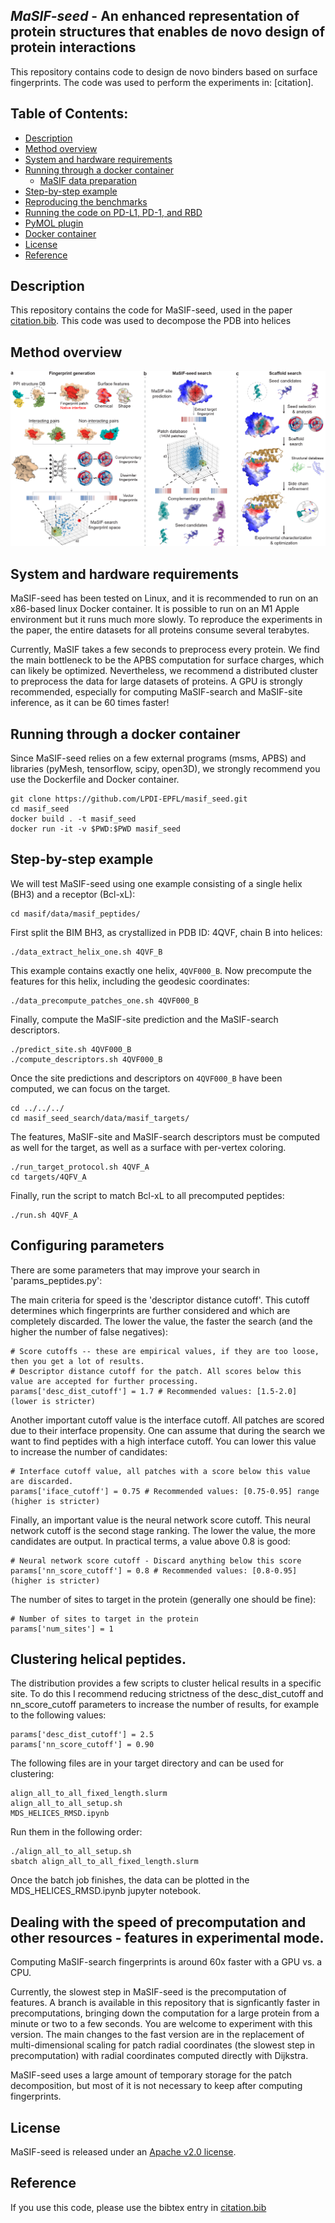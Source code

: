 ## _MaSIF-seed_ - An enhanced representation of protein structures that enables de novo design of protein interactions

This repository contains code to design de novo binders based on surface fingerprints. The code was used to perform the experiments in: [citation].

## Table of Contents: 

- [Description](#description)
- [Method overview](#Method-overview)
- [System and hardware requirements](#system-and-hardware-requirements)
- [Running through a docker container](#running-through-a-docker-container)
     * [MaSIF data preparation](#MaSIF-data-preparation)
- [Step-by-step example](#code-overview)
- [Reproducing the benchmarks](#reproducing-the-benchmark)
- [Running the code on PD-L1, PD-1, and RBD](#running-the-code-on-pd-l1,-pd-1,-and-RBD)
- [PyMOL plugin](#PyMOL-plugin)
- [Docker container](#Docker-container)
- [License](#License)
- [Reference](#Reference)

## Description

This repository contains the code for MaSIF-seed, used in the paper [citation.bib](citation.bib). This code was used to decompose the PDB into helices 

## Method overview

![MaSIF-seed overview and pipeline](img/fig1_v16_Artboard%201.png)


## System and hardware requirements

MaSIF-seed has been tested on Linux, and it is recommended to run on an x86-based linux Docker container. It is possible to run on an M1 Apple environment but it runs much more slowly. To reproduce the experiments in the paper, the entire datasets for all proteins consume several terabytes. 

Currently, MaSIF takes a few seconds to preprocess every protein. We find the main bottleneck to be the APBS computation for surface charges, which can likely be optimized. Nevertheless, we recommend a distributed cluster to 
preprocess the data for large datasets of proteins. A GPU is strongly recommended, especially for computing MaSIF-search and MaSIF-site inference, as it can be 60 times faster!

## Running through a docker container

Since MaSIF-seed relies on a few external programs (msms, APBS) and libraries (pyMesh, tensorflow, scipy, open3D), 
we strongly recommend you use the Dockerfile and Docker container. 

```
git clone https://github.com/LPDI-EPFL/masif_seed.git
cd masif_seed
docker build . -t masif_seed 
docker run -it -v $PWD:$PWD masif_seed
```

## Step-by-step example

We will test MaSIF-seed using one example consisting of a single helix (BH3) and a receptor (Bcl-xL):

```
cd masif/data/masif_peptides/
```

First split the BIM BH3, as crystallized in PDB ID: 4QVF, chain B into helices: 

```
./data_extract_helix_one.sh 4QVF_B
```

This example contains exactly one helix, `4QVF000_B`. Now precompute the features for this 
helix, including the geodesic coordinates: 

```
./data_precompute_patches_one.sh 4QVF000_B
```

Finally, compute the MaSIF-site prediction and the MaSIF-search descriptors. 

```
./predict_site.sh 4QVF000_B
./compute_descriptors.sh 4QVF000_B
```

Once the site predictions and descriptors on `4QVF000_B` have been computed, we 
can focus on the target. 

```
cd ../../../
cd masif_seed_search/data/masif_targets/
```

The features, MaSIF-site and MaSIF-search descriptors must be computed as well for the target, 
as well as a surface with per-vertex coloring. 

```
./run_target_protocol.sh 4QVF_A
cd targets/4QFV_A
```

Finally, run the script to match Bcl-xL to all precomputed peptides: 

```
./run.sh 4QVF_A
```

## Configuring parameters

There are some parameters that may improve your search in 'params_peptides.py':

The main criteria for speed is the 'descriptor distance cutoff'. This cutoff determines which fingerprints are further considered and which are completely discarded. The lower the value, the faster the search (and the higher the number of false negatives):
```
# Score cutoffs -- these are empirical values, if they are too loose, then you get a lot of results.
# Descriptor distance cutoff for the patch. All scores below this value are accepted for further processing.
params['desc_dist_cutoff'] = 1.7 # Recommended values: [1.5-2.0] (lower is stricter)
```

Another important cutoff value is the interface cutoff. All patches are scored due to their interface propensity. One can assume that during the search we want to find peptides with a high interface cutoff. You can lower this value to increase the number of candidates:

```
# Interface cutoff value, all patches with a score below this value are discarded.
params['iface_cutoff'] = 0.75 # Recommended values: [0.75-0.95] range (higher is stricter)
```

Finally, an important value is the neural network score cutoff. This neural network cutoff is the second stage ranking. The lower the value, the more candidates are output. In practical terms, a value above 0.8 is good:

```
# Neural network score cutoff - Discard anything below this score
params['nn_score_cutoff'] = 0.8 # Recommended values: [0.8-0.95] (higher is stricter)
```

The number of sites to target in the protein (generally one should be fine):

```
# Number of sites to target in the protein
params['num_sites'] = 1
```

## Clustering helical peptides. 

The distribution provides a few scripts to cluster helical results in a specific site. To do this I recommend reducing strictness of the desc_dist_cutoff and nn_score_cutoff parameters to increase the number of results, for example to the following values: 
```
params['desc_dist_cutoff'] = 2.5
params['nn_score_cutoff'] = 0.90
```

The following files are in your target directory and can be used for clustering: 
```
align_all_to_all_fixed_length.slurm 
align_all_to_all_setup.sh
MDS_HELICES_RMSD.ipynb
```

Run them in the following order: 

```
./align_all_to_all_setup.sh
sbatch align_all_to_all_fixed_length.slurm 
```

Once the batch job finishes, the data can be plotted in the MDS_HELICES_RMSD.ipynb jupyter notebook. 

## Dealing with the speed of precomputation and other resources - features in experimental mode.

Computing MaSIF-search fingerprints is around 60x faster with a GPU vs. a CPU.

Currently, the slowest step in MaSIF-seed is the precomputation of features. A branch is available in this repository that is signficantly faster in precomputations, bringing down the computation for a large protein from a minute or two to a few seconds. You are welcome to experiment with this version. The main changes to the fast version are in the replacement of multi-dimensional scaling for patch radial coordinates (the slowest step in precomputation) with radial coordinates computed directly with Dijkstra.

MaSIF-seed uses a large amount of temporary storage for the patch decomposition, but most of it is not necessary to keep after computing fingerprints. 

## License

MaSIF-seed is released under an [Apache v2.0 license](LICENSE).

## Reference
If you use this code, please use the bibtex entry in [citation.bib](citation.bib)


